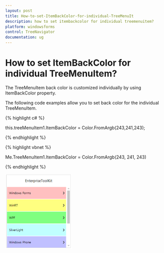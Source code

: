 ```yaml
---
layout: post
title: How-to-set-ItemBackColor-for-individual-TreeMenuIt
description: how to set itembackcolor for individual treemenuitem?
platform: windowsforms
control: TreeNavigator
documentation: ug
---
```


# How to set ItemBackColor for individual TreeMenuItem?

The TreeMenuItem back color is customized individually by using ItemBackColor property. 

The following code examples allow you to set back color for the individual TreeMenuItem. 

{% highlight c# %}

this.treeMenuItem1.ItemBackColor = Color.FromArgb(243,241,243);

{% endhighlight %}

{% highlight vbnet %}

Me.TreeMenuItem1.ItemBackColor = Color.FromArgb(243, 241, 243)

{% endhighlight %}



![](How-to-set-ItemBackColor-for-individual-TreeMenuIt_images/How-to-set-ItemBackColor-for-individual-TreeMenuIt_img1.png)

